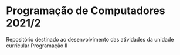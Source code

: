 # Programação de Computadores 2021/2
Repositório destinado ao desenvolvimento das atividades da unidade curricular Programação II
